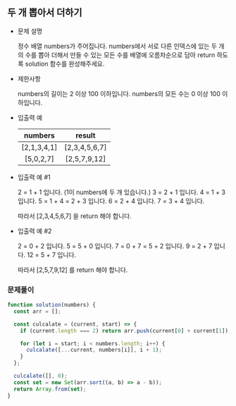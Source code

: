 ## 두 개 뽑아서 더하기

- 문제 설명

  정수 배열 numbers가 주어집니다. numbers에서 서로 다른 인덱스에 있는 두 개의 수를 뽑아 더해서 만들 수 있는 모든 수를 배열에 오름차순으로 담아 return 하도록 solution 함수를 완성해주세요.

- 제한사항

  numbers의 길이는 2 이상 100 이하입니다.
  numbers의 모든 수는 0 이상 100 이하입니다.

- 입출력 예

  |   numbers   |    result     |
  | :---------: | :-----------: |
  | [2,1,3,4,1] | [2,3,4,5,6,7] |
  |  [5,0,2,7]  | [2,5,7,9,12]  |

- 입출력 예 #1

  2 = 1 + 1 입니다. (1이 numbers에 두 개 있습니다.)
  3 = 2 + 1 입니다.
  4 = 1 + 3 입니다.
  5 = 1 + 4 = 2 + 3 입니다.
  6 = 2 + 4 입니다.
  7 = 3 + 4 입니다.

  따라서 [2,3,4,5,6,7] 을 return 해야 합니다.

- 입출력 예 #2

  2 = 0 + 2 입니다.
  5 = 5 + 0 입니다.
  7 = 0 + 7 = 5 + 2 입니다.
  9 = 2 + 7 입니다.
  12 = 5 + 7 입니다.

  따라서 [2,5,7,9,12] 를 return 해야 합니다.

### 문제풀이

```jsx
function solution(numbers) {
  const arr = [];

  const culcalate = (current, start) => {
    if (current.length === 2) return arr.push(current[0] + current[1]);

    for (let i = start; i < numbers.length; i++) {
      culcalate([...current, numbers[i]], i + 1);
    }
  };

  culcalate([], 0);
  const set = new Set(arr.sort((a, b) => a - b));
  return Array.from(set);
}
```

